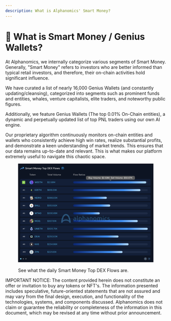```yaml
---
description: What is Alphanomics' Smart Money?
---
```


# 🧠 What is Smart Money / Genius Wallets?

At Alphanomics, we internally categorize various segments of Smart Money. Generally, "Smart Money" refers to investors who are better informed than typical retail investors, and therefore, their on-chain activities hold significant influence.

We have curated a list of nearly 16,000 Genius Wallets (and constantly updating/cleansing), categorized into segments such as prominent funds and entities, whales, venture capitalists, elite traders, and noteworthy public figures.

Additionally, we feature Genius Wallets (The top 0.01% On-Chain entities), a dynamic and perpetually updated list of top PNL traders using our own AI engine.&#x20;

Our proprietary algorithm continuously monitors on-chain entities and wallets who consistently achieve high win rates, realize substantial profits, and demonstrate a keen understanding of market trends. This ensures that our data remains up-to-date and relevant.  This is what makes our platform extremely useful to navigate this chaotic space.

<figure><img src="../.gitbook/assets/Screenshot 2024-08-03 at 12.10.19.png" alt=""><figcaption><p>See what the daily Smart Money Top DEX Flows are.</p></figcaption></figure>





IMPORTANT NOTICE: The content provided herein does not constitute an offer or invitation to buy any tokens or NFT's. The information presented includes speculative, future-oriented statements that are not assured and may vary from the final design, execution, and functionality of the technologies, systems, and components discussed. Alphanomics does not claim or guarantee the reliability or completeness of the information in this document, which may be revised at any time without prior announcement.
